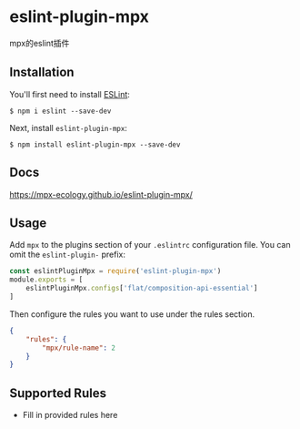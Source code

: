 # eslint-plugin-mpx

mpx的eslint插件

## Installation

You'll first need to install [ESLint](http://eslint.org):

```
$ npm i eslint --save-dev
```

Next, install `eslint-plugin-mpx`:

```
$ npm install eslint-plugin-mpx --save-dev
```

## Docs

https://mpx-ecology.github.io/eslint-plugin-mpx/

## Usage

Add `mpx` to the plugins section of your `.eslintrc` configuration file. You can omit the `eslint-plugin-` prefix:

```js
const eslintPluginMpx = require('eslint-plugin-mpx')
module.exports = [
    eslintPluginMpx.configs['flat/composition-api-essential']
]
```


Then configure the rules you want to use under the rules section.

```json
{
    "rules": {
        "mpx/rule-name": 2
    }
}
```

## Supported Rules

* Fill in provided rules here





